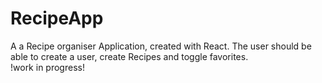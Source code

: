 # RecipeApp
A a Recipe organiser Application, created with React. The user should be able to create a user,
create Recipes and toggle favorites.  
!work in progress!
